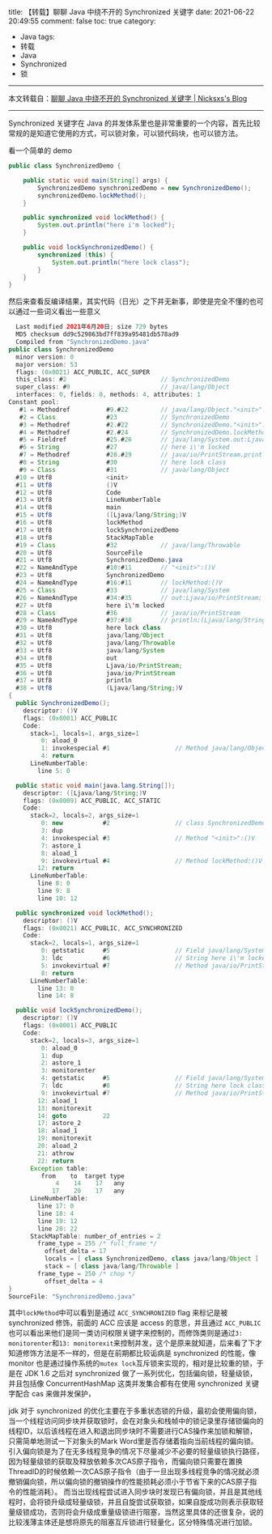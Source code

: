 title: 【转载】聊聊 Java 中绕不开的 Synchronized 关键字
date: 2021-06-22 20:49:55
comment: false
toc: true
category: 
 - Java
tags:
 - 转载
 - Java
 - Synchronized
 - 锁
---

本文转载自：[聊聊 Java 中绕不开的 Synchronized 关键字 | Nicksxs's Blog](https://nicksxs.me/2021/06/20/%E8%81%8A%E8%81%8A-Java-%E4%B8%AD%E7%BB%95%E4%B8%8D%E5%BC%80%E7%9A%84-Synchronized-%E5%85%B3%E9%94%AE%E5%AD%97/)

---

Synchronized 关键字在 Java 的并发体系里也是非常重要的一个内容，首先比较常规的是知道它使用的方式，可以锁对象，可以锁代码块，也可以锁方法。


<!-- more -->


看一个简单的 demo

```java
public class SynchronizedDemo {

    public static void main(String[] args) {
        SynchronizedDemo synchronizedDemo = new SynchronizedDemo();
        synchronizedDemo.lockMethod();
    }

    public synchronized void lockMethod() {
        System.out.println("here i'm locked");
    }

    public void lockSynchronizedDemo() {
        synchronized (this) {
            System.out.println("here lock class");
        }
    }
}
```

然后来查看反编译结果，其实代码（日光）之下并无新事，即使是完全不懂的也可以通过一些词义看出一些意义

```java
  Last modified 2021年6月20日; size 729 bytes
  MD5 checksum dd9c529863bd7ff839a95481db578ad9
  Compiled from "SynchronizedDemo.java"
public class SynchronizedDemo
  minor version: 0
  major version: 53
  flags: (0x0021) ACC_PUBLIC, ACC_SUPER
  this_class: #2                          // SynchronizedDemo
  super_class: #9                         // java/lang/Object
  interfaces: 0, fields: 0, methods: 4, attributes: 1
Constant pool:
   #1 = Methodref          #9.#22         // java/lang/Object."<init>":()V
   #2 = Class              #23            // SynchronizedDemo
   #3 = Methodref          #2.#22         // SynchronizedDemo."<init>":()V
   #4 = Methodref          #2.#24         // SynchronizedDemo.lockMethod:()V
   #5 = Fieldref           #25.#26        // java/lang/System.out:Ljava/io/PrintStream;
   #6 = String             #27            // here i\'m locked
   #7 = Methodref          #28.#29        // java/io/PrintStream.println:(Ljava/lang/String;)V
   #8 = String             #30            // here lock class
   #9 = Class              #31            // java/lang/Object
  #10 = Utf8               <init>
  #11 = Utf8               ()V
  #12 = Utf8               Code
  #13 = Utf8               LineNumberTable
  #14 = Utf8               main
  #15 = Utf8               ([Ljava/lang/String;)V
  #16 = Utf8               lockMethod
  #17 = Utf8               lockSynchronizedDemo
  #18 = Utf8               StackMapTable
  #19 = Class              #32            // java/lang/Throwable
  #20 = Utf8               SourceFile
  #21 = Utf8               SynchronizedDemo.java
  #22 = NameAndType        #10:#11        // "<init>":()V
  #23 = Utf8               SynchronizedDemo
  #24 = NameAndType        #16:#11        // lockMethod:()V
  #25 = Class              #33            // java/lang/System
  #26 = NameAndType        #34:#35        // out:Ljava/io/PrintStream;
  #27 = Utf8               here i\'m locked
  #28 = Class              #36            // java/io/PrintStream
  #29 = NameAndType        #37:#38        // println:(Ljava/lang/String;)V
  #30 = Utf8               here lock class
  #31 = Utf8               java/lang/Object
  #32 = Utf8               java/lang/Throwable
  #33 = Utf8               java/lang/System
  #34 = Utf8               out
  #35 = Utf8               Ljava/io/PrintStream;
  #36 = Utf8               java/io/PrintStream
  #37 = Utf8               println
  #38 = Utf8               (Ljava/lang/String;)V
{
  public SynchronizedDemo();
    descriptor: ()V
    flags: (0x0001) ACC_PUBLIC
    Code:
      stack=1, locals=1, args_size=1
         0: aload_0
         1: invokespecial #1                  // Method java/lang/Object."<init>":()V
         4: return
      LineNumberTable:
        line 5: 0

  public static void main(java.lang.String[]);
    descriptor: ([Ljava/lang/String;)V
    flags: (0x0009) ACC_PUBLIC, ACC_STATIC
    Code:
      stack=2, locals=2, args_size=1
         0: new           #2                  // class SynchronizedDemo
         3: dup
         4: invokespecial #3                  // Method "<init>":()V
         7: astore_1
         8: aload_1
         9: invokevirtual #4                  // Method lockMethod:()V
        12: return
      LineNumberTable:
        line 8: 0
        line 9: 8
        line 10: 12

  public synchronized void lockMethod();
    descriptor: ()V
    flags: (0x0021) ACC_PUBLIC, ACC_SYNCHRONIZED
    Code:
      stack=2, locals=1, args_size=1
         0: getstatic     #5                  // Field java/lang/System.out:Ljava/io/PrintStream;
         3: ldc           #6                  // String here i\'m locked
         5: invokevirtual #7                  // Method java/io/PrintStream.println:(Ljava/lang/String;)V
         8: return
      LineNumberTable:
        line 13: 0
        line 14: 8

  public void lockSynchronizedDemo();
    descriptor: ()V
    flags: (0x0001) ACC_PUBLIC
    Code:
      stack=2, locals=3, args_size=1
         0: aload_0
         1: dup
         2: astore_1
         3: monitorenter
         4: getstatic     #5                  // Field java/lang/System.out:Ljava/io/PrintStream;
         7: ldc           #8                  // String here lock class
         9: invokevirtual #7                  // Method java/io/PrintStream.println:(Ljava/lang/String;)V
        12: aload_1
        13: monitorexit
        14: goto          22
        17: astore_2
        18: aload_1
        19: monitorexit
        20: aload_2
        21: athrow
        22: return
      Exception table:
         from    to  target type
             4    14    17   any
            17    20    17   any
      LineNumberTable:
        line 17: 0
        line 18: 4
        line 19: 12
        line 20: 22
      StackMapTable: number_of_entries = 2
        frame_type = 255 /* full_frame */
          offset_delta = 17
          locals = [ class SynchronizedDemo, class java/lang/Object ]
          stack = [ class java/lang/Throwable ]
        frame_type = 250 /* chop */
          offset_delta = 4
}
SourceFile: "SynchronizedDemo.java"
```

其中`lockMethod`中可以看到是通过 `ACC_SYNCHRONIZED` flag 来标记是被 synchronized 修饰，前面的 ACC 应该是 access 的意思，并且通过 `ACC_PUBLIC` 也可以看出来他们是同一类访问权限关键字来控制的，而修饰类则是通过`3: monitorenter`和`13: monitorexit`来控制并发，这个是原来就知道，后来看了下才知道修饰方法是不一样的，但是在前期都比较诟病是 synchronized 的性能，像 monitor 也是通过操作系统的`mutex lock`互斥锁来实现的，相对是比较重的锁，于是在 JDK 1.6 之后对 synchronized 做了一系列优化，包括偏向锁，轻量级锁，并且包括像 ConcurrentHashMap 这类并发集合都有在使用 synchronized 关键字配合 cas 来做并发保护，

jdk 对于 synchronized 的优化主要在于多重状态锁的升级，最初会使用偏向锁，当一个线程访问同步块并获取锁时，会在对象头和栈帧中的锁记录里存储锁偏向的线程ID，以后该线程在进入和退出同步块时不需要进行CAS操作来加锁和解锁，只需简单地测试一下对象头的Mark Word里是否存储着指向当前线程的偏向锁。引入偏向锁是为了在无多线程竞争的情况下尽量减少不必要的轻量级锁执行路径，因为轻量级锁的获取及释放依赖多次CAS原子指令，而偏向锁只需要在置换ThreadID的时候依赖一次CAS原子指令（由于一旦出现多线程竞争的情况就必须撤销偏向锁，所以偏向锁的撤销操作的性能损耗必须小于节省下来的CAS原子指令的性能消耗）。
而当出现线程尝试进入同步块时发现已有偏向锁，并且是其他线程时，会将锁升级成轻量级锁，并且自旋尝试获取锁，如果自旋成功则表示获取轻量级锁成功，否则将会升级成重量级锁进行阻塞，当然这里具体的还很复杂，说的比较浅薄主体还是想将原先的阻塞互斥锁进行轻量化，区分特殊情况进行加锁。
